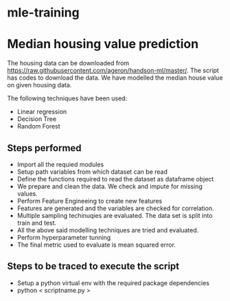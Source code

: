 # mle-training
# Median housing value prediction

The housing data can be downloaded from https://raw.githubusercontent.com/ageron/handson-ml/master/. The script has codes to download the data. We have modelled the median house value on given housing data. 

The following techniques have been used: 

 - Linear regression
 - Decision Tree
 - Random Forest

## Steps performed
 - Import all the requied modules
 - Setup path variables from which dataset can be read
 - Define the functions required to read the dataset as dataframe object
 - We prepare and clean the data. We check and impute for missing values.
 - Perform Feature Engineeing to create new features
 - Features are generated and the variables are checked for correlation.
 - Multiple sampling techinuqies are evaluated. The data set is split into train and test.
 - All the above said modelling techniques are tried and evaluated. 
 - Perform hyperparameter tunning
 - The final metric used to evaluate is mean squared error.

## Steps to be traced to execute the script
 - Setup a python virtual env with the required package dependencies
 - python < scriptname.py >

